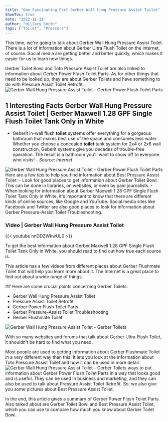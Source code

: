 ```yaml
---
title: "One Fascinating Fact Gerber Wall Hung Pressure Assist Toilet"
ShowToc: true 
date: "2022-11-11"
author: "Hillary Smith" 
tags: ["Toilet", "Pressure"]
---
```


	
This time, we're going to talk about Gerber Wall Hung Pressure Assist Toilet. There is a lot of information about Gerber Ultra Flush Toilet on the internet, of course. Social media are getting better and better quickly, which makes it easier for us to learn new things.

Gerber Toilet Bowl and Toto Pressure Assist Toilet are also linked to information about Gerber Power Flush Toilet Parts. As for other things that need to be looked up, they are about Gerber Toilets and have something to do with Pressure Assist Toilet Retrofit.
<img loading="lazy" src="https://terrylove.com/wc/gerber/gerber_inside_tank.jpg" onerror="this.onerror=null;this.src='https://blogger.googleusercontent.com/img/a/AVvXsEhe7F7TRXHtjiKvHb5vS7DmnxvpHiDyoYyYvm1nHB3Qp2_w3BnM6A2eq4v7FYxCC9bfZt3a9vIMtAYEKUiaDQbHMg-ViyGmRIj39MLp0bGFfgfYw1Dc9q_H-T0wiTm3l0Uq42dETrN9eC8aGJ9_IORZsxST1AcLR7np1koOfcc7tnHa4S8Mwz_xD9d0=s16000';" alt="Gerber Wall Hung Pressure Assist Toilet - Gerber Power Flush Toilet Parts" >

## 1 Interesting Facts Gerber Wall Hung Pressure Assist Toilet | Gerber Maxwell 1.28 GPF Single Flush Toilet Tank Only in White
-   Geberit in-wall flush **toilet** systems offer everything for a gorgeous bathroom that makes best use of the space and consumes less water. Whether you choose a concealed **toilet** tank system for 2x4 or 2x6 wall construction, Geberit systems give you decades of trouble-free operation. The result is a bathroom you'll want to show off to everyone who visits! - <cite>Source: Internet</cite>


<img loading="lazy" src="https://terrylove.com/images/gerber/maxwell_wh_wood_2.jpg" onerror="this.onerror=null;this.src='https://blogger.googleusercontent.com/img/a/AVvXsEhe7F7TRXHtjiKvHb5vS7DmnxvpHiDyoYyYvm1nHB3Qp2_w3BnM6A2eq4v7FYxCC9bfZt3a9vIMtAYEKUiaDQbHMg-ViyGmRIj39MLp0bGFfgfYw1Dc9q_H-T0wiTm3l0Uq42dETrN9eC8aGJ9_IORZsxST1AcLR7np1koOfcc7tnHa4S8Mwz_xD9d0=s16000';" alt="Gerber Wall Hung Pressure Assist Toilet - Gerber Power Flush Toilet Parts" >
Here are a few tips to help you find information about Best Pressure Assist Toilet:
- Look for good places to get information about Gerber Toilet Bowl. This can be done in libraries, on websites, or even by paid journalists.
- When looking for information about Gerber Maxwell 1.28 GPF Single Flush Toilet Tank Only in White, it's important to know that there are different kinds of online sources, like Google and YouTube. Social media sites like Facebook and Twitter are also good places to look for information about Gerber Pressure-Assist Toilet Troubleshooting.

### Video | Gerber Wall Hung Pressure Assist Toilet
{{< youtube nnDDZWkwUL0 >}} 

To get the best information about Gerber Maxwell 1.28 GPF Single Flush Toilet Tank Only in White, you should read to find out how true each source is.

This article has a few videos from different places about Gerber Flushmate Toilet that will help you learn more about it. The Internet is a great place to find out about a wide range of things.
<script async="async" data-cfasync="false" src="//normallydemandedalter.com/fe63df3c5408708b15d8dc3d9b206b31/invoke.js"></script>
<div id="container-fe63df3c5408708b15d8dc3d9b206b31"></div>
## Here are some crucial points concerning Gerber Toilets:

- Gerber Wall Hung Pressure Assist Toilet
- Pressure Assist Toilet Retrofit
- Gerber Power Flush Toilet Parts
- Gerber Pressure-Assist Toilet Troubleshooting
- Gerber Flushmate Toilet

 <img loading="lazy" src="https://terrylove.com/wc/gerber/gerber_20_021_bowl_side.jpg" onerror="this.onerror=null;this.src='https://blogger.googleusercontent.com/img/a/AVvXsEhe7F7TRXHtjiKvHb5vS7DmnxvpHiDyoYyYvm1nHB3Qp2_w3BnM6A2eq4v7FYxCC9bfZt3a9vIMtAYEKUiaDQbHMg-ViyGmRIj39MLp0bGFfgfYw1Dc9q_H-T0wiTm3l0Uq42dETrN9eC8aGJ9_IORZsxST1AcLR7np1koOfcc7tnHa4S8Mwz_xD9d0=s16000';" alt="Gerber Wall Hung Pressure Assist Toilet - Gerber Toilets" >

With so many websites and forums that talk about Gerber Ultra Flush Toilet, it shouldn't be hard to find what you need.

Most people are used to getting information about Gerber Flushmate Toilet in a very different way than this. It lets you look at the information about Toto Pressure Assist Toilet and how it can be used in more detail.
<img loading="lazy" src="https://terrylove.com/images/as/cadet_wh_1.jpg" onerror="this.onerror=null;this.src='https://blogger.googleusercontent.com/img/a/AVvXsEhe7F7TRXHtjiKvHb5vS7DmnxvpHiDyoYyYvm1nHB3Qp2_w3BnM6A2eq4v7FYxCC9bfZt3a9vIMtAYEKUiaDQbHMg-ViyGmRIj39MLp0bGFfgfYw1Dc9q_H-T0wiTm3l0Uq42dETrN9eC8aGJ9_IORZsxST1AcLR7np1koOfcc7tnHa4S8Mwz_xD9d0=s16000';" alt="Gerber Wall Hung Pressure Assist Toilet - Gerber Toilets" >
ways to put information about Gerber Power Flush Toilet Parts in a way that looks good and is useful. They can be used in business and marketing, and they can also be used to talk about Pressure Assist Toilet Retrofit. So, we also give you some pictures about Best Pressure Assist Toilet.

In the end, this article gives a summary of Gerber Power Flush Toilet Parts. Also talked about are Gerber Toilet Bowl and Best Pressure Assist Toilet, which you can use to compare how much you know about Gerber Toilet Bowl.
	
	

